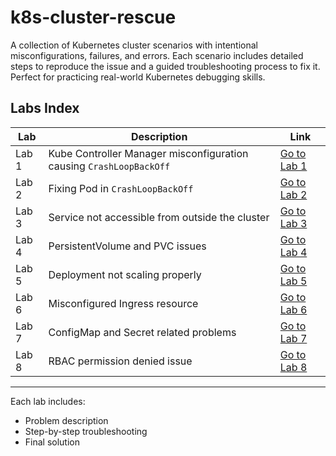 # k8s-cluster-rescue
A collection of Kubernetes cluster scenarios with intentional misconfigurations, failures, and errors. 
Each scenario includes detailed steps to reproduce the issue and a guided troubleshooting process to fix it. 
Perfect for practicing real-world Kubernetes debugging skills.

## Labs Index

| Lab | Description | Link |
|-----|-------------|------|
| Lab 1 |  Kube Controller Manager misconfiguration causing `CrashLoopBackOff` | [Go to Lab 1](./Kube%20Controller%20Manager%20Misconfigured) |
| Lab 2 | Fixing Pod in `CrashLoopBackOff` | [Go to Lab 2](labs/lab2) |
| Lab 3 | Service not accessible from outside the cluster | [Go to Lab 3](labs/lab3) |
| Lab 4 | PersistentVolume and PVC issues | [Go to Lab 4](labs/lab4) |
| Lab 5 | Deployment not scaling properly | [Go to Lab 5](labs/lab5) |
| Lab 6 | Misconfigured Ingress resource | [Go to Lab 6](labs/lab6) |
| Lab 7 | ConfigMap and Secret related problems | [Go to Lab 7](labs/lab7) |
| Lab 8 | RBAC permission denied issue | [Go to Lab 8](labs/lab8) |

---

Each lab includes:
- Problem description  
- Step-by-step troubleshooting  
- Final solution  
